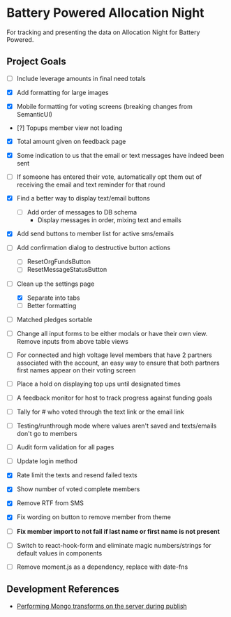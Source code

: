 # Battery Powered Allocation Night

For tracking and presenting the data on Allocation Night for Battery Powered.

## Project Goals

- [ ] Include leverage amounts in final need totals

- [x] Add formatting for large images

- [x] Mobile formatting for voting screens (breaking changes from SemanticUI)

- [?] Topups member view not loading

- [x] Total amount given on feedback page

- [x] Some indication to us that the email or text messages have indeed been sent

- [ ] If someone has entered their vote, automatically opt them out of receiving the email and text reminder for that round

- [x] Find a better way to display text/email buttons

  - [ ] Add order of messages to DB schema
    - Display messages in order, mixing text and emails

- [x] Add send buttons to member list for active sms/emails

- [ ] Add confirmation dialog to destructive button actions

  - [ ] ResetOrgFundsButton
  - [ ] ResetMessageStatusButton

- [ ] Clean up the settings page

  - [x] Separate into tabs
  - [ ] Better formatting

- [ ] Matched pledges sortable

- [ ] Change all input forms to be either modals or have their own view. Remove inputs from above table views

- [ ] For connected and high voltage level members that have 2 partners associated with the account, an easy way to ensure that both partners first names appear on their voting screen

- [ ] Place a hold on displaying top ups until designated times

- [ ] A feedback monitor for host to track progress against funding goals

- [ ] Tally for # who voted through the text link or the email link

- [ ] Testing/runthrough mode where values aren't saved and texts/emails don't go to members

- [ ] Audit form validation for all pages

- [ ] Update login method

- [x] Rate limit the texts and resend failed texts

- [x] Show number of voted complete members

- [x] Remove RTF from SMS

- [x] Fix wording on button to remove member from theme

- [ ] **Fix member import to not fail if last name or first name is not present**

- [ ] Switch to react-hook-form and eliminate magic numbers/strings for default values in components

- [ ] Remove moment.js as a dependency, replace with date-fns

## Development References

- [Performing Mongo transforms on the server during publish](https://stackoverflow.com/questions/18093560/meteor-collection-transform-is-it-done-on-the-server-or-on-the-client-or-it-de/28389143)
